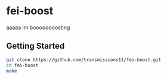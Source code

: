 # fei-boost

aaaaa im boooooooosting

## Getting Started

```sh
git clone https://github.com/transmissions11/fei-boost.git
cd fei-boost
make
```
